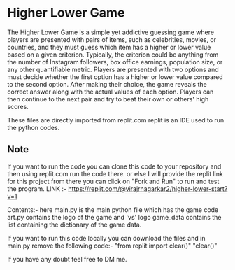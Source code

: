 
# Higher Lower Game

The Higher Lower Game is a simple yet addictive guessing game where players are presented with pairs of items, such as celebrities, movies, or countries, and they must guess which item has a higher or lower value based on a given criterion. Typically, the criterion could be anything from the number of Instagram followers, box office earnings, population size, or any other quantifiable metric. Players are presented with two options and must decide whether the first option has a higher or lower value compared to the second option. After making their choice, the game reveals the correct answer along with the actual values of each option. Players can then continue to the next pair and try to beat their own or others' high scores.

These files are directly imported from replit.com replit is an IDE used to run the python codes.

## Note

If you want to run the code you can clone this code to your repository and then using replit.com run the code there. or else I will provide the replit link for this project from there you can click on "Fork and Run" to run and test the program. LINK :- https://replit.com/@virajrnagarkar2/higher-lower-start?v=1

Contents:- here main.py is the main python file which has the game code art.py contains the logo of the game and 'vs' logo game_data contains the list containing the dictionary of the game data.

If you want to run this code locally you can download the files and in main.py remove the following code:- "from replit import clear()" "clear()"

If you have any doubt feel free to DM me.
